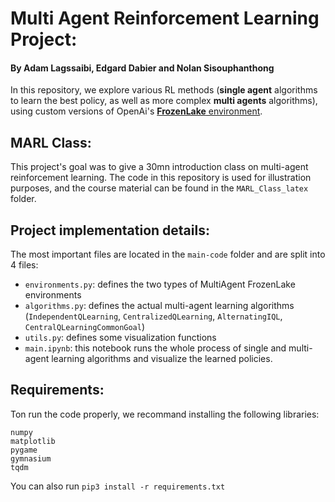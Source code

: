 # Multi Agent Reinforcement Learning Project:
#### By Adam Lagssaibi, Edgard Dabier and Nolan Sisouphanthong

In this repository, we explore various RL methods (**single agent** algorithms to learn the best policy, as well as more complex **multi agents** algorithms), using custom versions of OpenAi's [ **FrozenLake** environment](https://github.com/openai/gym/tree/master/gym/envs).

## MARL Class:

This project's goal was to give a 30mn introduction class on multi-agent reinforcement learning. The code in this repository is used for illustration purposes, and the course material can be found in the `MARL_Class_latex` folder.

## Project implementation details:

The most important files are located in the `main-code` folder and are split into 4 files:

- `environments.py`: defines the two types of MultiAgent FrozenLake environments
- `algorithms.py`: defines the actual multi-agent learning algorithms (`IndependentQLearning`, `CentralizedQLearning`, `AlternatingIQL`, `CentralQLearningCommonGoal`)
- `utils.py`: defines some visualization functions
- `main.ipynb`: this notebook runs the whole process of single and multi-agent learning algorithms and visualize the learned policies.

## Requirements:

Ton run the code properly, we recommand installing the following libraries:

```
numpy
matplotlib
pygame
gymnasium
tqdm
```

You can also run `pip3 install -r requirements.txt`
